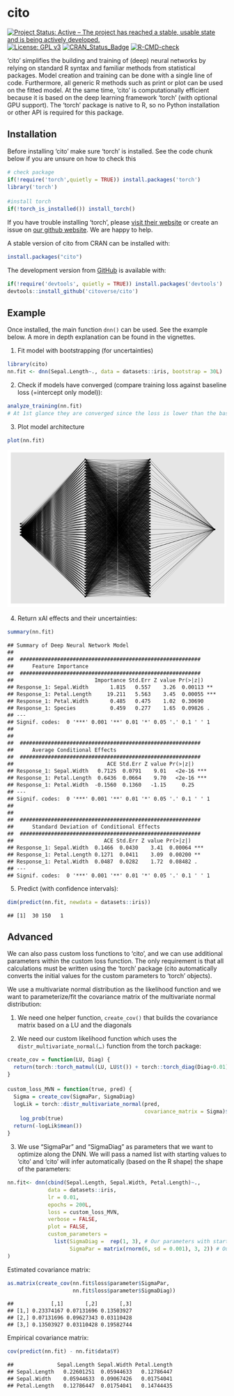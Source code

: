 
<!-- README.md is generated from README.Rmd. Please edit that file -->

# cito

[![Project Status: Active – The project has reached a stable, usable
state and is being actively
developed.](https://www.repostatus.org/badges/latest/active.svg)](https://www.repostatus.org/#active)
[![License: GPL
v3](https://img.shields.io/badge/License-GPL%20v3-blue.svg)](https://www.gnu.org/licenses/gpl-3.0)
[![CRAN_Status_Badge](http://www.r-pkg.org/badges/version/cito)](https://cran.r-project.org/package=cito)
[![R-CMD-check](https://github.com/citoverse/cito/workflows/R-CMD-check/badge.svg)](https://github.com/citoverse/cito/actions)

<!-- badges: end -->

‘cito’ simplifies the building and training of (deep) neural networks by
relying on standard R syntax and familiar methods from statistical
packages. Model creation and training can be done with a single line of
code. Furthermore, all generic R methods such as print or plot can be
used on the fitted model. At the same time, ‘cito’ is computationally
efficient because it is based on the deep learning framework ‘torch’
(with optional GPU support). The ‘torch’ package is native to R, so no
Python installation or other API is required for this package.

## Installation

Before installing ‘cito’ make sure ‘torch’ is installed. See the code
chunk below if you are unsure on how to check this

``` r
# check package 
if(!require('torch',quietly = TRUE)) install.packages('torch')
library('torch') 

#install torch
if(!torch_is_installed()) install_torch()
```

If you have trouble installing ‘torch’, please [visit their
website](https://torch.mlverse.org/docs/articles/installation.html) or
create an issue on [our github
website](https://github.com/citoverse/cito/issues). We are happy to
help.

A stable version of cito from CRAN can be installed with:

``` r
install.packages("cito")
```

The development version from [GitHub](https://github.com/) is available
with:

``` r
if(!require('devtools', quietly = TRUE)) install.packages('devtools')
devtools::install_github('citoverse/cito')
```

## Example

Once installed, the main function `dnn()` can be used. See the example
below. A more in depth explanation can be found in the vignettes.

1.  Fit model with bootstrapping (for uncertainties)

``` r
library(cito)
nn.fit <- dnn(Sepal.Length~., data = datasets::iris, bootstrap = 30L)
```

2.  Check if models have converged (compare training loss against
    baseline loss (=intercept only model)):

``` r
analyze_training(nn.fit)
# At 1st glance they are converged since the loss is lower than the baseline loss.
```

3.  Plot model architecture

``` r
plot(nn.fit)
```

![](README_files/figure-gfm/unnamed-chunk-7-1.png)<!-- -->

4.  Return xAI effects and their uncertainties:

``` r
summary(nn.fit)
```

    ## Summary of Deep Neural Network Model
    ## 
    ##  ##########################################################
    ##      Feature Importance 
    ##  ##########################################################
    ##                          Importance Std.Err Z value Pr(>|z|)    
    ## Response_1: Sepal.Width       1.815   0.557    3.26  0.00113 ** 
    ## Response_1: Petal.Length     19.211   5.563    3.45  0.00055 ***
    ## Response_1: Petal.Width       0.485   0.475    1.02  0.30690    
    ## Response_1: Species           0.459   0.277    1.65  0.09826 .  
    ## ---
    ## Signif. codes:  0 '***' 0.001 '**' 0.01 '*' 0.05 '.' 0.1 ' ' 1
    ## 
    ## 
    ##  ##########################################################
    ##      Average Conditional Effects 
    ##  ##########################################################
    ##                              ACE Std.Err Z value Pr(>|z|)    
    ## Response_1: Sepal.Width   0.7125  0.0791    9.01   <2e-16 ***
    ## Response_1: Petal.Length  0.6436  0.0664    9.70   <2e-16 ***
    ## Response_1: Petal.Width  -0.1560  0.1360   -1.15     0.25    
    ## ---
    ## Signif. codes:  0 '***' 0.001 '**' 0.01 '*' 0.05 '.' 0.1 ' ' 1
    ## 
    ## 
    ##  ##########################################################
    ##      Standard Deviation of Conditional Effects 
    ##  ##########################################################
    ##                             ACE Std.Err Z value Pr(>|z|)    
    ## Response_1: Sepal.Width  0.1466  0.0430    3.41  0.00064 ***
    ## Response_1: Petal.Length 0.1271  0.0411    3.09  0.00200 ** 
    ## Response_1: Petal.Width  0.0487  0.0282    1.72  0.08482 .  
    ## ---
    ## Signif. codes:  0 '***' 0.001 '**' 0.01 '*' 0.05 '.' 0.1 ' ' 1

5.  Predict (with confidence intervals):

``` r
dim(predict(nn.fit, newdata = datasets::iris))
```

    ## [1]  30 150   1

## Advanced

We can also pass custom loss functions to ‘cito’, and we can use
additional parameters within the custom loss function. The only
requirement is that all calculations must be written using the ‘torch’
package (cito automatically converts the initial values for the custom
parameters to ‘torch’ objects).

We use a multivariate normal distribution as the likelihood function and
we want to parameterize/fit the covariance matrix of the multivariate
normal distribution:

1.  We need one helper function, `create_cov()` that builds the
    covariance matrix based on a LU and the diagonals

2.  We need our custom likelihood function which uses the
    `distr_multivariate_normal(…)` function from the torch package:

``` r
create_cov = function(LU, Diag) {
  return(torch::torch_matmul(LU, LU$t()) + torch::torch_diag(Diag+0.01))
}

custom_loss_MVN = function(true, pred) {
  Sigma = create_cov(SigmaPar, SigmaDiag)
  logLik = torch::distr_multivariate_normal(pred,
                                            covariance_matrix = Sigma)$
    log_prob(true)
  return(-logLik$mean())
}
```

3.  We use “SigmaPar” and “SigmaDiag” as parameters that we want to
    optimize along the DNN. We will pass a named list with starting
    values to ‘cito’ and ‘cito’ will infer automatically (based on the R
    shape) the shape of the parameters:

``` r
nn.fit<- dnn(cbind(Sepal.Length, Sepal.Width, Petal.Length)~.,
             data = datasets::iris,
             lr = 0.01,
             epochs = 200L,
             loss = custom_loss_MVN,
             verbose = FALSE,
             plot = FALSE,
             custom_parameters =
               list(SigmaDiag =  rep(1, 3), # Our parameters with starting values
                    SigmaPar = matrix(rnorm(6, sd = 0.001), 3, 2)) # Our parameters with starting values
)
```

Estimated covariance matrix:

``` r
as.matrix(create_cov(nn.fit$loss$parameter$SigmaPar,
                     nn.fit$loss$parameter$SigmaDiag))
```

    ##            [,1]       [,2]       [,3]
    ## [1,] 0.23374167 0.07131696 0.13503927
    ## [2,] 0.07131696 0.09627343 0.03110428
    ## [3,] 0.13503927 0.03110428 0.19582744

Empirical covariance matrix:

``` r
cov(predict(nn.fit) - nn.fit$data$Y)
```

    ##              Sepal.Length Sepal.Width Petal.Length
    ## Sepal.Length   0.22601251  0.05944633   0.12786447
    ## Sepal.Width    0.05944633  0.09067426   0.01754041
    ## Petal.Length   0.12786447  0.01754041   0.14744435
